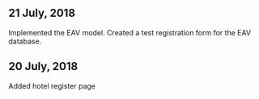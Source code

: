 21 July, 2018
---
Implemented the EAV model. Created a test registration form for the EAV database.

20 July, 2018
---
Added hotel register page
